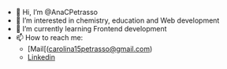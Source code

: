 - 👋 Hi, I’m @AnaCPetrasso
- 👀 I’m interested in chemistry, education and Web development
- 🌱 I’m currently learning Frontend development
- 📫 How to reach me:
  -  [Mail[(carolina15petrasso@gmail.com)
  - [Linkedin](https://www.linkedin.com/in/ana-carolina-petrasso/)


